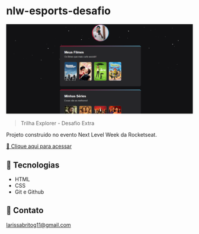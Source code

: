 # nlw-esports-desafio

![preview](./github/preview.png)


> Trilha Explorer - Desafio Extra


Projeto construido no evento Next Level Week da Rocketseat.


[🔗 Clique aqui para acessar](https://larissabrito-dev.github.io/nlw-esports-desafio/)


## 🔧 Tecnologias

- HTML
- CSS
- Git e Github


## 📧 Contato

larissabritog11@gmail.com
